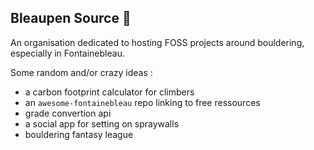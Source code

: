 ## Bleaupen Source :climbing:

An organisation dedicated to hosting FOSS projects around bouldering, especially in Fontainebleau.

Some random and/or crazy ideas :
- a carbon footprint calculator for climbers
- an `awesome-fontainebleau` repo linking to free ressources
- grade convertion api
- a social app for setting on spraywalls
- bouldering fantasy league
